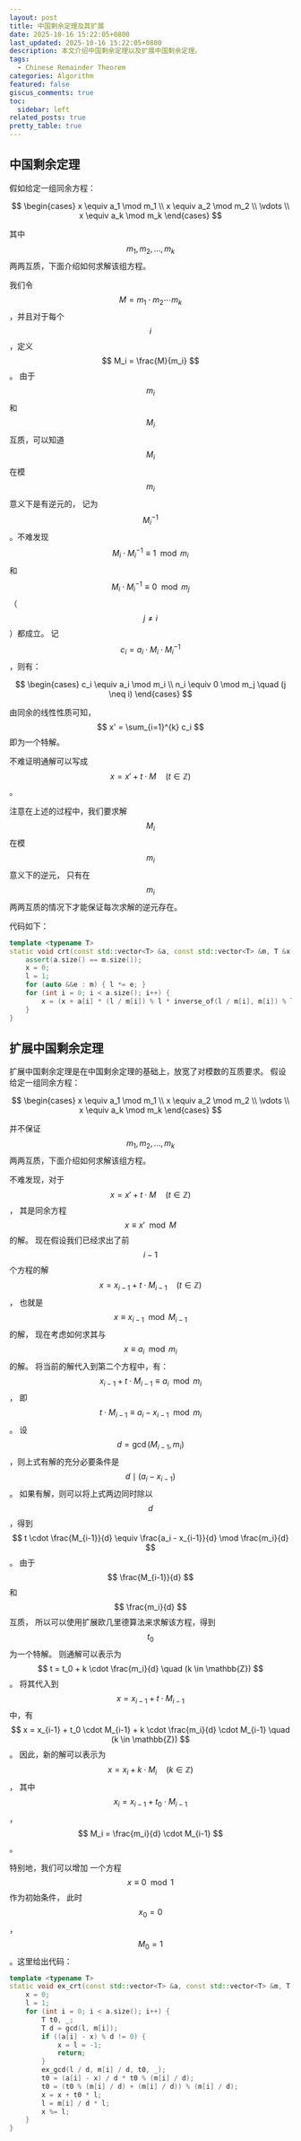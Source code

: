 ```yaml
---
layout: post
title: 中国剩余定理及其扩展
date: 2025-10-16 15:22:05+0800
last_updated: 2025-10-16 15:22:05+0800
description: 本文介绍中国剩余定理以及扩展中国剩余定理。
tags:
  - Chinese Remainder Theorem
categories: Algorithm
featured: false
giscus_comments: true
toc:
  sidebar: left
related_posts: true
pretty_table: true
---
```


## 中国剩余定理

假如给定一组同余方程：

$$
\begin{cases}
x \equiv a_1 \mod m_1 \\
x \equiv a_2 \mod m_2 \\
\vdots \\
x \equiv a_k \mod m_k
\end{cases}
$$

其中 $$ m_1, m_2, \ldots, m_k $$ 两两互质，下面介绍如何求解该组方程。

我们令 $$ M = m_1 \cdot m_2 \cdots m_k $$，并且对于每个 $$ i $$，定义 $$ M_i = \frac{M}{m_i} $$。
由于 $$ m_i $$ 和 $$ M_i $$ 互质，可以知道 $$ M_i $$ 在模 $$ m_i $$ 意义下是有逆元的，
记为 $$ M_i^{-1} $$。不难发现 $$ M_i \cdot M_i^{-1} \equiv 1 \mod m_i $$ 和
$$ M_i \cdot M_i^{-1} \equiv 0 \mod m_j $$（$$ j \neq i $$）都成立。
记 $$ c_i = a_i \cdot M_i \cdot M_i^{-1} $$，则有：

$$
\begin{cases}
c_i \equiv a_i \mod m_i \\
n_i \equiv 0 \mod m_j \quad (j \neq i)
\end{cases}
$$

由同余的线性性质可知，$$ x' = \sum_{i=1}^{k} c_i $$ 即为一个特解。

不难证明通解可以写成 $$ x = x' + t \cdot M \quad (t \in \mathbb{Z}) $$。

注意在上述的过程中，我们要求解 $$ M_i $$ 在模 $$ m_i $$ 意义下的逆元，
只有在 $$ m_i $$ 两两互质的情况下才能保证每次求解的逆元存在。

代码如下：

```cpp
template <typename T>
static void crt(const std::vector<T> &a, const std::vector<T> &m, T &x, T &l) {
    assert(a.size() == m.size());
    x = 0;
    l = 1;
    for (auto &&e : m) { l *= e; }
    for (int i = 0; i < a.size(); i++) {
        x = (x + a[i] * (l / m[i]) % l * inverse_of(l / m[i], m[i]) % l) % l;
    }
}
```

## 扩展中国剩余定理

扩展中国剩余定理是在中国剩余定理的基础上，放宽了对模数的互质要求。
假设给定一组同余方程：

$$
\begin{cases}
x \equiv a_1 \mod m_1 \\
x \equiv a_2 \mod m_2 \\
\vdots \\
x \equiv a_k \mod m_k
\end{cases}
$$

并不保证 $$ m_1, m_2, \ldots, m_k $$ 两两互质，下面介绍如何求解该组方程。

不难发现，对于 $$ x = x' + t \cdot M \quad (t \in \mathbb{Z}) $$，
其是同余方程 $$ x \equiv x' \mod M $$ 的解。
现在假设我们已经求出了前 $$ i - 1 $$ 个方程的解
$$ x = x_{i-1} + t \cdot M_{i-1} \quad (t \in \mathbb{Z}) $$，
也就是 $$ x \equiv x_{i-1} \mod M_{i-1} $$ 的解，
现在考虑如何求其与 $$ x \equiv a_i \mod m_i $$ 的解。
将当前的解代入到第二个方程中，有：
$$ x_{i-1} + t \cdot M_{i-1} \equiv a_i \mod m_i $$，
即 $$ t \cdot M_{i-1} \equiv a_i - x_{i-1} \mod m_i $$。
设 $$ d = \gcd(M_{i-1}, m_i) $$，则上式有解的充分必要条件是 $$ d \mid (a_i - x_{i-1}) $$。
如果有解，则可以将上式两边同时除以 $$ d $$，得到
$$ t \cdot \frac{M_{i-1}}{d} \equiv \frac{a_i - x_{i-1}}{d} \mod \frac{m_i}{d} $$。
由于 $$ \frac{M_{i-1}}{d} $$ 和 $$ \frac{m_i}{d} $$ 互质，
所以可以使用扩展欧几里德算法来求解该方程，得到 $$ t_0 $$ 为一个特解。
则通解可以表示为
$$ t = t_0 + k \cdot \frac{m_i}{d} \quad (k \in \mathbb{Z}) $$。
将其代入到 $$ x = x_{i-1} + t \cdot M_{i-1} $$ 中，有
$$ x = x_{i-1} + t_0 \cdot M_{i-1} + k \cdot \frac{m_i}{d} \cdot M_{i-1} \quad (k \in \mathbb{Z}) $$。
因此，新的解可以表示为
$$ x = x_i + k \cdot M_i \quad (k \in \mathbb{Z}) $$，
其中 $$ x_i = x_{i-1} + t_0 \cdot M_{i-1} $$，$$ M_i = \frac{m_i}{d} \cdot M_{i-1} $$。

特别地，我们可以增加 一个方程 $$ x \equiv 0 \mod 1 $$ 作为初始条件，
此时 $$ x_0 = 0 $$，$$ M_0 = 1 $$。这里给出代码：

```cpp
template <typename T>
static void ex_crt(const std::vector<T> &a, const std::vector<T> &m, T &x, T &l) {
    x = 0;
    l = 1;
    for (int i = 0; i < a.size(); i++) {
        T t0, _;
        T d = gcd(l, m[i]);
        if ((a[i] - x) % d != 0) {
            x = l = -1;
            return;
        }
        ex_gcd(l / d, m[i] / d, t0, _);
        t0 = (a[i] - x) / d * t0 % (m[i] / d);
        t0 = (t0 % (m[i] / d) + (m[i] / d)) % (m[i] / d);
        x = x + t0 * l;
        l = m[i] / d * l;
        x %= l;
    }
}
```
